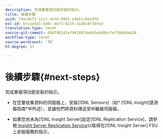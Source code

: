 ```yaml
---
description: 完成重複項功能安裝的指示。
title: 後續步驟
uuid: 74ac9ef3-11c2-4af0-9901-edbbcc8ac0fb
exl-id: b7caeb55-bd8c-4bf3-8216-3a30c8f3dfed
translation-type: tm+mt
source-git-commit: d9df90242ef96188f4e4b5e6d04cfef196b0a628
workflow-type: tm+mt
source-wordcount: '70'
ht-degree: 5%

---
```


# 後續步驟{#next-steps}

完成重複項功能安裝的指示。

* 在您要收集資料的伺服器上，安裝[!DNL Sensors]（如* [!DNL Insight]感測器指南*中所述），並讓他們將資料傳送至中繼器伺服器。

* 如果您尚未為[!DNL Insight Server]設定[!DNL Replication Service]，請參閱[ Insight Server Replication Service](../../../../home/c-inst-svr/c-ins-svr-rep-svc/c-ins-svr-rep-svc.md#concept-926e654e80d943a0b6ac44a82a510d92)以取得在[!DNL Insight Server] FSU上安裝服務的指示。
